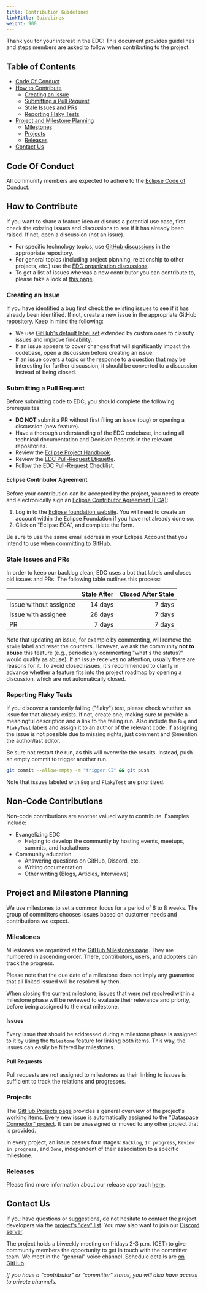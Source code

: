 ```yaml
---
title: Contribution Guidelines
linkTitle: Guidelines
weight: 900
---
```


Thank you for your interest in the EDC! This document provides guidelines and steps members are asked to follow when
contributing to the project.

## Table of Contents

* [Code Of Conduct](#code-of-conduct)
* [How to Contribute](#how-to-contribute)
    * [Creating an Issue](#creating-an-issue)
    * [Submitting a Pull Request](#submitting-a-pull-request)
    * [Stale Issues and PRs](#stale-issues-and-prs)
    * [Reporting Flaky Tests](#reporting-flaky-tests)
* [Project and Milestone Planning](#project-and-milestone-planning)
    * [Milestones](#milestones)
    * [Projects](#projects)
    * [Releases](#releases)
* [Contact Us](#contact-us)

## Code Of Conduct

All community members are expected to adhere to
the [Eclipse Code of Conduct](https://www.eclipse.org/org/documents/Community_Code_of_Conduct.php").

## How to Contribute

If you want to share a feature idea or discuss a potential use case, first check the existing issues and discussions to
see if it has already been raised. If not, open a discussion (not an issue).

- For specific technology topics, use [GitHub discussions](https://github.com/features/discussions)
  in the appropriate repository.
- For general topics (including project planning, relationship to other projects, etc.) use the [EDC
  organization discussions](https://github.com/orgs/eclipse-edc/discussions).
- To get a list of issues whereas a new contributor you can contribute to, please take a look at
  [this page](https://github.com/search?q=org%3Aeclipse-edc+label%3A%22good+first+issue%22+state%3Aopen&type=issues&ref=advsearch). 

### Creating an Issue

If you have identified a bug first check the existing issues to see if it has already been identified. If not, create
a new issue in the appropriate GitHub repository. Keep in mind the following:

- We
  use [GitHub's default label set](https://docs.github.com/en/issues/using-labels-and-milestones-to-track-work/managing-labels)
  extended by custom ones to classify issues and improve findability.
- If an issue appears to cover changes that will significantly impact the codebase, open a discussion before creating an
  issue.
- If an issue covers a topic or the response to a question that may be interesting for further discussion, it should be
  converted to a discussion instead of being closed.

### Submitting a Pull Request

Before submitting code to EDC, you should complete the following prerequisites:

* **DO NOT** submit a PR without first filing an issue (bug) or opening a discussion (new feature).
* Have a thorough understanding of the EDC codebase, including all technical documentation and Decision Records in the
  relevant repositories.
* Review the [Eclipse Project Handbook](https://www.eclipse.org/projects/handbook/#contributing).
* Review the [EDC Pull-Request Etiquette](pr-etiquette).
* Follow the [EDC Pull-Request Checklist](pr-checklist).

#### Eclipse Contributor Agreement

Before your contribution can be accepted by the project, you need to create and electronically sign
an [Eclipse Contributor Agreement (ECA)](http://www.eclipse.org/legal/ecafaq.php):

1. Log in to the [Eclipse foundation website](https://accounts.eclipse.org/user/login/). You will
   need to create an account within the Eclipse Foundation if you have not already done so.
2. Click on "Eclipse ECA", and complete the form.

Be sure to use the same email address in your Eclipse Account that you intend to use when committing to GitHub.


### Stale Issues and PRs

In order to keep our backlog clean, EDC uses a bot that labels and closes old issues and PRs. The following table
outlines this process:

|                        | Stale After | Closed After Stale |
|:-----------------------|------------:|-------------------:|
| Issue without assignee |     14 days |             7 days |
| Issue with assignee    |     28 days |             7 days |
| PR                     |      7 days |             7 days |

Note that updating an issue, for example by commenting, will remove the `stale` label and reset the counters. However,
we ask the community **not to abuse** this feature (e.g., periodically commenting "what's the status?" would qualify as
abuse). If an issue receives no attention, usually there are reasons for it. To avoid closed issues, it's recommended to
clarify in advance whether a feature fits into the project roadmap by opening a discussion, which are not automatically
closed.

### Reporting Flaky Tests

If you discover a randomly failing ("flaky") test, please check whether an issue for that already
exists. If not, create one, making sure to provide a meaningful description and a link to the failing run. Also include
the `Bug` and `FlakyTest` labels and assign it to an author of the relevant code. If assigning the issue is not
possible due to missing rights, just comment and @mention the author/last editor.

Be sure not restart the run, as this will overwrite the results. Instead, push an empty commit to trigger another run.

```bash
git commit --allow-empty -m "trigger CI" && git push
```

Note that issues labeled with `Bug` and `FlakyTest` are prioritized.

## Non-Code Contributions

Non-code contributions are another valued way to contribute. Examples include:

- Evangelizing EDC
    - Helping to develop the community by hosting events, meetups, summits, and hackathons
- Community education
    - Answering questions on GitHub, Discord, etc.
    - Writing documentation
    - Other writing (Blogs, Articles, Interviews)

## Project and Milestone Planning

We use milestones to set a common focus for a period of 6 to 8 weeks. The group of committers chooses issues based on
customer needs and contributions we expect.

### Milestones

Milestones are organized at the [GitHub Milestones page](https://github.com/eclipse-edc/Connector/milestones).
They are numbered in ascending order. There, contributors, users, and adopters can track the progress.

Please note that the due date of a milestone does not imply any guarantee that all linked issued will
be resolved by then.

When closing the current milestone, issues that were not resolved within a milestone phase will be
reviewed to evaluate their relevance and priority, before being assigned to the next milestone.

#### Issues

Every issue that should be addressed during a milestone phase is assigned to it by using the
`Milestone` feature for linking both items. This way, the issues can easily be filtered by
milestones.

#### Pull Requests

Pull requests are not assigned to milestones as their linking to issues is sufficient to track
the relations and progresses.

### Projects

The [GitHub Projects page](https://github.com/eclipse-edc/Connector/projects)
provides a general overview of the project's working items. Every new issue is automatically assigned
to the ["Dataspace Connector" project](https://github.com/orgs/eclipse-edc/projects/3).
It can be unassigned or moved to any other project that is provided.

In every project, an issue passes four stages: `Backlog`, `In progress`, `Review in progress`, and `Done`,
independent of their association to a specific milestone.

### Releases

Please find more information about our release approach [here](developer/releases.md).

## Contact Us

If you have questions or suggestions, do not hesitate to contact the project developers via
the [project's "dev" list](https://dev.eclipse.org/mailman/listinfo/edc-dev). You may also want to join
our [Discord server](https://discord.gg/n4sD9qtjMQ).

The project holds a biweekly meeting on fridays 2-3 p.m. (CET) to give community members the
opportunity to get in touch with the committer team. We meet in the "general" voice channel.
Schedule details are [on GitHub](https://github.com/eclipse-edc/Connector/discussions/1303).

_If you have a "contributor" or "committer" status, you will also have access to private channels._
